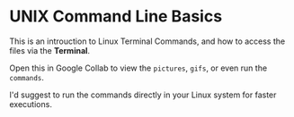 # UNIX Command Line Basics

This is an introuction to Linux Terminal Commands, and how to access the files via the **Terminal**.

Open this in Google Collab to view the `pictures`, `gifs`, or even run the `commands`.

I'd suggest to run the commands directly in your Linux system for faster executions.
